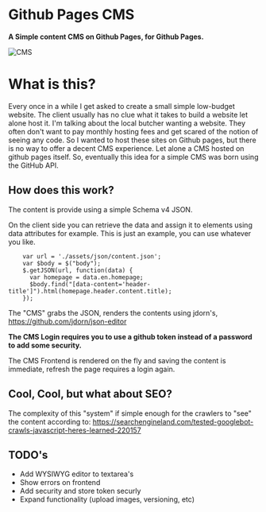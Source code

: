 Github Pages CMS
=============

__A Simple content CMS on Github Pages, for Github Pages.__ 

![CMS](https://raw.githubusercontent.com/jansmolders86/gh-cms/master/example/cms.gif)

What is this?
=========================

Every once in a while I get asked to create a small simple low-budget website. The client usually has no clue what it takes to build a website let alone host it. I'm talking about the local butcher wanting a website. They often don't want to pay monthly hosting fees and get scared of the notion of seeing any code. So I wanted to host these sites on Github pages, but there is no way to offer a decent CMS experience. Let alone a CMS hosted on github pages itself. So, eventually this idea for a simple CMS was born using the GitHub API. 

How does this work?
-------------

The content is provide using a simple Schema v4 JSON.

On the client side you can retrieve the data and assign it to elements using data attributes for example. 
This is just an example, you can use whatever you like. 

``` JS
    var url = './assets/json/content.json';
    var $body = $("body");
    $.getJSON(url, function(data) {
      var homepage = data.en.homepage;
      $body.find("[data-content='header-title']").html(homepage.header.content.title);
    });
```

The "CMS" grabs the JSON, renders the contents using jdorn's, https://github.com/jdorn/json-editor

__The CMS Login requires you to use a github token instead of a password to add some security.__


The CMS Frontend is rendered on the fly and saving the content is immediate, refresh the page requires a login again. 

Cool, Cool, but what about SEO?
-------------

The complexity of this "system" if simple enough for the crawlers to "see" the content according to:
https://searchengineland.com/tested-googlebot-crawls-javascript-heres-learned-220157

TODO's
-------------
* Add WYSIWYG editor to textarea's
* Show errors on frontend
* Add security and store token securly 
* Expand functionality (upload images, versioning, etc)
